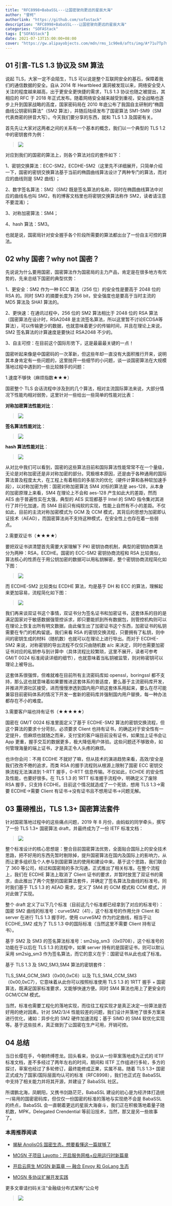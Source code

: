 ```yaml
---
title: "RFC8998+BabaSSL---让国密驶向更远的星辰大海"
author: "曾柯"
authorlink: "https://github.com/sofastack"
description: "RFC8998+BabaSSL---让国密驶向更远的星辰大海"
categories: "SOFAStack"
tags: ["SOFAStack"]
date: 2021-07-13T15:00:00+08:00
cover: "https://gw.alipayobjects.com/mdn/rms_1c90e8/afts/img/A*71u7Tp7m2IoAAAAAAAAAAAAAARQnAQ"
---
```


## 01 引言-TLS 1.3 协议及 SM 算法

说起 TLS，大家一定不会陌生，TLS 可以说是整个互联网安全的基石，保障着我们的通信数据的安全。自从 2014 年 Heartbleed 漏洞被发现以来，网络安全受人关注的程度越来越高，出于更安全更快捷的需求，TLS 1.3 协议也随之被提出，其相应的 RFC 于 2018 年正式发布。随着网络安全越来越受到重视，安全战略也逐步上升到国家战略的高度，国家密码局在 2010 年底公布了我国自主研制的“椭圆曲线公钥密码算法”（SM2 算法），并随后陆续发布了国密算法 SM1-SM9（SM 代表商密的拼音大写）。今天我们要分享的东西，就和 TLS 1.3 及国密有关。

首先先让大家对这两者之间的关系有一个基本的概念，我们以一个典型的 TLS 1.2 中的密钥套件为例：

>![](https://gw.alipayobjects.com/mdn/rms_1c90e8/afts/img/A*QHmXR7BuJDgAAAAAAAAAAAAAARQnAQ)

对应到我们的国密的算法上，则各个算法对应的套件如下：

1、密钥交换算法：ECC-SM2，ECDHE-SM2（这里先不详细展开，只简单介绍一下，国密的密钥交换算法基于当前的椭圆曲线算法设计了两种专门的算法，而对应的曲线则是 SM2 曲线）；

2、数字签名算法：SM2（SM2 既是签名算法的名称，同时在椭圆曲线算法中对应的曲线名也叫 SM2，有的博客文档里也将密钥交换算法称作 SM2，读者请注意不要混淆）；

3、对称加密算法：SM4；

4、hash 算法：SM3。

也就是说，国密局针对安全握手各个阶段所需要的算法都出台了一份自主可控的算法。

## 02 why 国密？why not 国密？

先说说为什么要用国密，国密算法作为国密局的主力产品，肯定是在很多地方有优势的，先来总结下国密的典型优势：

1、更安全：SM2 作为一种 ECC 算法（256 位）的安全性是要高于 2048 位的 RSA 的。同时 SM3 的摘要长度为 256 bit，安全强度也是要高于当时主流的 MD5 算法及 SHA1 算法的。

2、更快速：在通讯过程中，256 位的 SM2 算法相比于 2048 位的 RSA 算法（国密算法在设计时，RSA2048 是主流签名算法，所以这里暂不讨论ECDSA等算法），可以传输更少的数据，也就意味着更少的传输时间，并且在理论上来说，SM2 签名算法的计算速度是要快过 RSA2048 不少的。

3、自主可控：在目前这个国际形势下，这是最最最关键的一点！

国密听起来像是中国密码的一次革新，但这些年却一直没有大面积推行开来，说明其本身肯定有一些问题的，这里抛开一些细节的小问题，谈一谈国密算法在大规模落地过程中遇到的一些比较棘手的问题：

1.速度不够快（麻烦指数★★★）

国密整个 TLS 会话流程中涉及到的几个算法，相对主流国际算法来说，大部分情况下性能均相对弱势，这里针对一些给出一些简单的性能对比表：

**对称加密算法性能对比**：

>![](https://gw.alipayobjects.com/mdn/rms_1c90e8/afts/img/A*qJ98RIWkzvQAAAAAAAAAAAAAARQnAQ)

**签名算法性能对比**：

>![](https://gw.alipayobjects.com/mdn/rms_1c90e8/afts/img/A*UbaZSrzanUwAAAAAAAAAAAAAARQnAQ)

**hash 算法性能对比**：

>![](https://gw.alipayobjects.com/mdn/rms_1c90e8/afts/img/A*Ose4TYPMWWUAAAAAAAAAAAAAARQnAQ)

从对比中我们可以看到，国密的这些算法目前和国际算法性能常常不在一个量级，无论是对称加密还是非对称加密的部分。究极根本原因，还是由于各种通用的国际算法普及程度太大，在工程上有着相应的多层次的优化（硬件计算和各种软加速手段），以对称加密为例：国密对称加密算法 SM4 对标的算法是 aes-128，从本身的加密原理上来看，SM4 在理论上不会和 aes-128 产生如此大的差距，然而 AES 由于普遍性实在太强，典型的 AES 实现都基于 Intel 的 SIMD 指令集对其进行了并行化加速，而 SM4 目前只有纯软的实现，性能上自然有不小的差距。不仅如此，目前的主流对称加密模式为 GCM 及 CCM 模式，其背后的思想为加密即认证技术（AEAD），而国密算法尚不支持这种模式，在安全性上也存在着一些弱点。

2.需要双证书（★★★★）

要把双证书讲清楚首先需要大家理解下 PKI 密钥协商机制，典型的密钥协商算法分为两种：RSA，ECDHE。国密的 ECC-SM2 密钥协商流程和 RSA 比较类似，算法核心的性质在于用公钥加密的数据可以用私钥解密，整个密钥协商流程简化如下图：

>![](https://gw.alipayobjects.com/mdn/rms_1c90e8/afts/img/A*lO4UTZBe8dYAAAAAAAAAAAAAARQnAQ)

而 ECDHE-SM2 比较类似 ECDHE 算法，均是基于 DH 和 ECC 的算法，理解起来更加容易，流程简化如下图：

>![](https://gw.alipayobjects.com/mdn/rms_1c90e8/afts/img/A*EasNRp0371wAAAAAAAAAAAAAARQnAQ)

我们再来谈双证书这个事情，双证书分为签名证书和加密证书，这套体系的目的是满足国家对于敏感数据强管控诉求，即只要能抓到所有数据包，则管控机构则可以在理论上恢复出所有明文数据，由此催生出了加密证书这个东西，加密证书的私钥需要在专门的机构留底。我们来看 RSA 的密钥交换流程，只要拥有了私钥，则中间的密钥生成的材料（随机数）也就可以在理论上进行导出。而对于  ECDHE-SM2 来说，对称密钥的导出流程不仅仅只由随机数 a/c 来决定，同时也需要加密证书对应的私钥参与到计算中（具体流程比较繁琐，这里不展开，读者可参考 GM/T 0024 标准阅读详细的细节），也就意味着当私钥被监管，则对称密钥可以理论上被导出。

这套体系很强悍，但难就难在目前所有主流密码库如 openssl，boringssl 都不支持，那么这也就意味着如果要推进这套体系的普适度，要么基于主流密码库开发，并推进开源社区接受，进而慢慢渗透到国内用户把这套体系用起来，要么在尽可能兼容目前密码体系的情况下开发一套新的密码库并强制国内用户替换，每一种办法都存在不小的难度。

3.需要客户端也持有证书（★★★★★）

国密在 GM/T 0024 标准里面定义了基于 ECDHE-SM2 算法的密钥交换流程，但这个算法的要求十分苛刻，必须要求 Client 也持有证书，的确这对于安全性有一定提升，但麻烦也就随之而来，支付宝的客户端目前没有证书，如果加上证书会让 App 更重，握手交互的数据更多，极大降低用户体验。这些问题还不够致命，如何管理海量的端上证书，才是真正令人头疼的麻烦。

也许你会问：不用 ECDHE 不就好了嘛，但从技术的演进趋势来看，高效/安全是我们孜孜不倦的追求，而类 RSA 的握手流程则从根源上限制了国密 ECC 密钥交换流程无法演进到 1-RTT 握手，0-RTT 信息传输。不仅如此，ECHDE 的安全性及性能，也要好很多。在 TLS 1.3 的 1RTT 标准握手流程中，明确定义了废除 RSA 握手，只支持 ECDHE。目前这个情况就造成了一个死锁，想用 TLS 1.3->需要 ECDHE->需要 Client 有证书->没有证书且不想用证书->问题无解。

## 03 重磅推出，TLS 1.3+ 国密算法套件

针对国密落地过程中的这些痛点问题，2019 年 8 月份，由蚂蚁的同学牵头，撰写了一份 TLS 1.3+ 国密算法 draft，并最终成为了一份 IETF 标准文档：

>![](https://gw.alipayobjects.com/mdn/rms_1c90e8/afts/img/A*f7zNRKnZJ5AAAAAAAAAAAAAAARQnAQ)

整个标准设计的核心思想是：整合目前国密算法优势，全面贴合国际上的安全技术思路，把不好用的东西先暂时剔除掉，提升国密算法在国内及国际上的影响力，从而让更多组织及个人参与到国密算法的使用和建设中来。基于这个思路，我们联合了 360 等公司，经过和国密局的多次沟通，正式推出了相关标准。在整个流程上，我们在 ECDHE 算法上取消了 Client 证书的要求，并暂时放宽了双证书的需求，由此推出了两个完整的国密算法套件，并确定了签名算法及曲线的标准号。同时我们基于 TLS 1.3 的 AEAD 需求，定义了 SM4 的 GCM 模式和 CCM 模式，并对此做了实现。

整个 draft 定义了以下几个标准（目前这几个标准都已经拿到了对应的标准号）：
国密 SM2 曲线的标准号：curveSM2（41），这个标准号的作用允许 Client 和 server 在进行 TLS 1.3 握手时，使用 curveSM2 作为约定曲线，相当于让 ECDHE_SM2 成为了 TLS 1.3 中的国际标准（当然这里不需要 Client 持有证书）。

基于 SM2 及 SM3 的签名算法标准号：sm2sig_sm3（0x0708），这个标准号的功能在于以后在 TLS 1.3 的流程中，如果 server 持有的是国密证书，则可以默认采用 sm2sig_sm3 作为签名算法，而它的意义在于：国密证书从此也成了标准。

基于 TLS 1.3 及 SM2,SM3,SM4 算法的密钥套件：

TLS_SM4_GCM_SM3（0x00,0xC6）以及 TLS_SM4_CCM_SM3（0x00,0xC7），它意味着从此你可以按照标准使用 TLS 1.3 的 1RTT 握手 + 国密算法，既满足国家标准要求，又能够快速方便。同时 SM4 算法也用上了更安全的 GCM/CCM 模式。

当然，标准也需要工程化的落地实现，而往往工程实现才是真正决定一份算法是否好用的绝对因素。针对 SM2/3/4 性能较差的问题，我们设计并落地了很多方案来进行优化，诸如：异步化的 SM2 硬件加速流程；基于 SIMD 的 SM4 软优化实现等。基于这些技术，真正做到了让国密在生产可用，开销可控。

## 04 总结

当日长缨在手，今朝终缚苍龙。回头看来，协议从一份草案落地成为正式的 IETF 标准文档，差不多经过了两年左右的时间，期间和 IETF 工作组进行多轮，多方的探讨，草案也经过了多轮修订，最终能修成正果，实属不易。随着 TLS 1.3+ 国密正式成为了国家/国际层面均认可的标准（RFC8998），我们也正式在 BabaSSL 中支持了相关能力并将其开源，并建设了 BabaSSL 社区。

所谓鹏北海，凤朝阳，又携书剑路茫茫，BabaSSL 建设的初心是为经济体打造统一/易用的国密密码库，但仅仅一份国密的标准的落地与实现绝不会是 BabaSSL 的终点，BabaSSL 会一直朝着更远的星辰大海奋斗，我们正在积极落地着量子随机数，MPK，Delegated Crendential 等前沿技术，当然，那又是另一些故事了。

### 本周推荐阅读

- [揭秘 AnolisOS 国密生态，想要看懂这一篇就够了](https://mp.weixin.qq.com/s?__biz=MzUzMzU5Mjc1Nw==&mid=2247488577&idx=1&sn=172642c14cc511e27aa882ca7586a4c4&chksm=faa0fb9bcdd7728db0fdceec44b44bb93f36664cbb33e3c50e61fcc05dbc2647ff65dfcda3ee&scene=21)

- [MOSN 子项目 Layotto：开启服务网格+应用运行时新篇章](https://mp.weixin.qq.com/s?__biz=MzUzMzU5Mjc1Nw==&mid=2247488835&idx=1&sn=d645b9abc866048e679b56bfe3b72482&chksm=faa0fa99cdd7738ff1749ae75b1670f953c92b70dcf0358337977438fd74b632b21a7b17ece3&scene=21)

- [开启云原生 MOSN 新篇章 — 融合 Envoy 和 GoLang 生态](https://mp.weixin.qq.com/s?__biz=MzUzMzU5Mjc1Nw==&mid=2247490185&idx=1&sn=cfc301e20a1ae5d0754fab3f05ea094a&chksm=faa0f553cdd77c450bf3c8e34cf3c27c3bbd89092ff30e6ae6b2631953c4886086172a37cb48&scene=21)

- [MOSN 多协议扩展开发实践](https://mp.weixin.qq.com/s?__biz=MzUzMzU5Mjc1Nw==&mid=2247488899&idx=1&sn=5558ae0a0c23615b2770a13a39663bb3&chksm=faa0fa59cdd7734f35bea5491e364cb1d90a7b9c2c129502da0a765817602d228660b8fbba20&scene=21)

更多文章请扫码关注“金融级分布式架构”公众号

>![](https://gw.alipayobjects.com/mdn/rms_95b965/afts/img/A*s3UzR6VeQ6cAAAAAAAAAAAAAARQnAQ)
